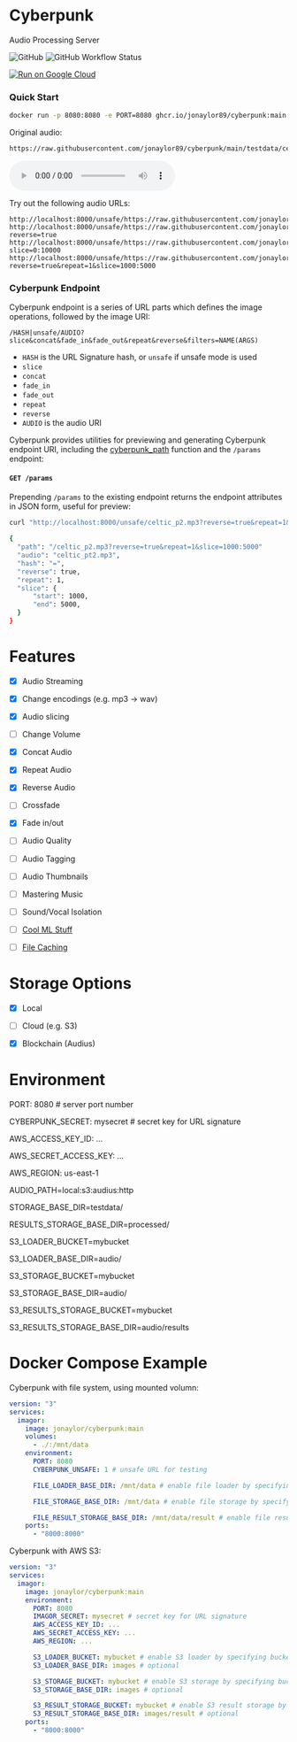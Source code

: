 
# Cyberpunk

Audio Processing Server

![GitHub](https://img.shields.io/github/license/jonaylor89/cyberpunk?logo=MIT) ![GitHub Workflow Status](https://img.shields.io/github/workflow/status/jonaylor89/cyberpunk/Docker)

[![Run on Google Cloud](https://deploy.cloud.run/button.svg)](https://deploy.cloud.run?git_repo=https://github.com/jonaylor89/cyberpunk)


### Quick Start

```sh
docker run -p 8080:8080 -e PORT=8080 ghcr.io/jonaylor89/cyberpunk:main
```

Original audio:
```sh
https://raw.githubusercontent.com/jonaylor89/cyberpunk/main/testdata/celtic_pt2.mp3
```

![](testdata/celtic_pt2.mp3)


Try out the following audio URLs:
```
http://localhost:8000/unsafe/https://raw.githubusercontent.com/jonaylor89/cyberpunk/main/testdata/celtic_pt2.mp3
http://localhost:8000/unsafe/https://raw.githubusercontent.com/jonaylor89/cyberpunk/main/testdata/celtic_pt2.mp3?reverse=true
http://localhost:8000/unsafe/https://raw.githubusercontent.com/jonaylor89/cyberpunk/main/testdata/celtic_pt2.mp3?slice=0:10000
http://localhost:8000/unsafe/https://raw.githubusercontent.com/jonaylor89/cyberpunk/main/testdata/celtic_pt2.mp3?reverse=true&repeat=1&slice=1000:5000

```

### Cyberpunk Endpoint

Cyberpunk endpoint is a series of URL parts which defines the image operations, followed by the image URI:

```
/HASH|unsafe/AUDIO?slice&concat&fade_in&fade_out&repeat&reverse&filters=NAME(ARGS)
```

- `HASH` is the URL Signature hash, or `unsafe` if unsafe mode is used
- `slice`
- `concat`
- `fade_in`
- `fade_out`
- `repeat`
- `reverse`
- `AUDIO` is the audio URI


Cyberpunk provides utilities for previewing and generating Cyberpunk endpoint URI, including the [cyberpunk_path](https://github.com/jonaylor89/cyberpunk/tree/main/cyberpunk/processing.py) function and the `/params` endpoint:

#### `GET /params`

Prepending `/params` to the existing endpoint returns the endpoint attributes in JSON form, useful for preview:

```sh
curl "http://localhost:8000/unsafe/celtic_p2.mp3?reverse=true&repeat=1&slice=1000:5000"

{
  "path": "/celtic_p2.mp3?reverse=true&repeat=1&slice=1000:5000"
  "audio": "celtic_pt2.mp3",
  "hash": "=",
  "reverse": true,
  "repeat": 1,
  "slice": {
      "start": 1000,
      "end": 5000,
  }
}
```

# Features

- [x] Audio Streaming

- [x] Change encodings (e.g. mp3 -> wav)
- [x] Audio slicing
- [ ] Change Volume
- [x] Concat Audio
- [x] Repeat Audio
- [x] Reverse Audio
- [ ] Crossfade
- [x] Fade in/out
- [ ] Audio Quality
- [ ] Audio Tagging
- [ ] Audio Thumbnails
- [ ] Mastering Music

- [ ] Sound/Vocal Isolation

- [ ] [Cool ML Stuff](https://github.com/spotify/pedalboard)

- [ ] [File Caching](https://gist.github.com/ruanbekker/75d98a0d5cab5d6a562c70b4be5ba86d)

# Storage Options

- [x] Local
- [ ] Cloud (e.g. S3)
- [x] Blockchain (Audius)


# Environment

PORT: 8080 # server port number

CYBERPUNK_SECRET: mysecret # secret key for URL signature

AWS_ACCESS_KEY_ID: ...

AWS_SECRET_ACCESS_KEY: ...

AWS_REGION: us-east-1

AUDIO_PATH=local:s3:audius:http

STORAGE_BASE_DIR=testdata/

RESULTS_STORAGE_BASE_DIR=processed/

S3_LOADER_BUCKET=mybucket

S3_LOADER_BASE_DIR=audio/

S3_STORAGE_BUCKET=mybucket

S3_STORAGE_BASE_DIR=audio/

S3_RESULTS_STORAGE_BUCKET=mybucket

S3_RESULTS_STORAGE_BASE_DIR=audio/results


# Docker Compose Example

Cyberpunk with file system, using mounted volumn:

```yaml
version: "3"
services:
  imagor:
    image: jonaylor/cyberpunk:main
    volumes:
      - ./:/mnt/data
    environment:
      PORT: 8080
      CYBERPUNK_UNSAFE: 1 # unsafe URL for testing

      FILE_LOADER_BASE_DIR: /mnt/data # enable file loader by specifying base dir

      FILE_STORAGE_BASE_DIR: /mnt/data # enable file storage by specifying base dir

      FILE_RESULT_STORAGE_BASE_DIR: /mnt/data/result # enable file result storage by specifying base dir
    ports:
      - "8000:8000"
```

Cyberpunk with AWS S3:

```yaml
version: "3"
services:
  imagor:
    image: jonaylor/cyberpunk:main
    environment:
      PORT: 8080
      IMAGOR_SECRET: mysecret # secret key for URL signature
      AWS_ACCESS_KEY_ID: ...
      AWS_SECRET_ACCESS_KEY: ...
      AWS_REGION: ...

      S3_LOADER_BUCKET: mybucket # enable S3 loader by specifying bucket
      S3_LOADER_BASE_DIR: images # optional

      S3_STORAGE_BUCKET: mybucket # enable S3 storage by specifying bucket
      S3_STORAGE_BASE_DIR: images # optional

      S3_RESULT_STORAGE_BUCKET: mybucket # enable S3 result storage by specifying bucket
      S3_RESULT_STORAGE_BASE_DIR: images/result # optional
    ports:
      - "8000:8000"
```